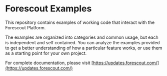 # Forescout Examples

This repository contains examples of working code that interact with the Forescout Platform.

The examples are organized into categories and common usage, but each is independent and self contained.  You can analyze the examples provided to get a better understanding of how a particular feature works, or use them as a starting point for your own project.

For complete documentation, please visit [https://updates.forescout.com/](https://updates.forescout.com/)
